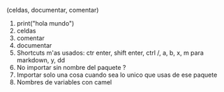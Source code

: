 (celdas, documentar, comentar)
1. print("hola mundo")
2. celdas
3. comentar
4. documentar
1. Shortcuts m'as usados: ctr enter, shift enter, ctrl /, a, b, x, m para markdown, y,  dd
1. No importar sin nombre del paquete ?
1. Importar solo una cosa cuando sea lo unico que usas de ese paquete
1. Nombres de variables con camel 

